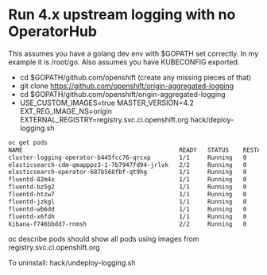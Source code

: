 # Run 4.x upstream logging with no OperatorHub

This assumes you have a golang dev env with $GOPATH set correctly.   In my example it is /root/go.   Also assumes you have KUBECONFIG exported.
* cd $GOPATH/github.com/openshift (create any missing pieces of that)
* git clone https://github.com/openshift/origin-aggregated-logging 
* cd $GOPATH/github.com/openshift/origin-aggregated-logging
* USE_CUSTOM_IMAGES=true MASTER_VERSION=4.2 EXT_REG_IMAGE_NS=origin EXTERNAL_REGISTRY=registry.svc.ci.openshift.org hack/deploy-logging.sh   

``` bash
oc get pods
NAME                                            READY   STATUS    RESTARTS   AGE
cluster-logging-operator-b445fcc76-qrcxp        1/1     Running   0          6m32s
elasticsearch-cdm-qmapppz3-1-7b7947fd94-jrlvk   2/2     Running   0          6m10s
elasticsearch-operator-687b568fbf-qt9hg         1/1     Running   0          6m30s
fluentd-82m4x                                   1/1     Running   0          6m9s
fluentd-bz5g2                                   1/1     Running   0          6m9s
fluentd-htzw7                                   1/1     Running   0          6m9s
fluentd-jzkgl                                   1/1     Running   0          6m9s
fluentd-wb6dd                                   1/1     Running   0          6m9s
fluentd-x6fdh                                   1/1     Running   0          6m9s
kibana-f746bbdd7-rnmsh                          2/2     Running   0          6m9s
```

oc describe pods should show all pods using images from registry.svc.ci.openshift.org

To uninstall:  hack/undeploy-logging.sh
